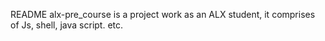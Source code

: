 README
alx-pre_course is a project work as an ALX student, it comprises of Js, shell, java script. etc.
